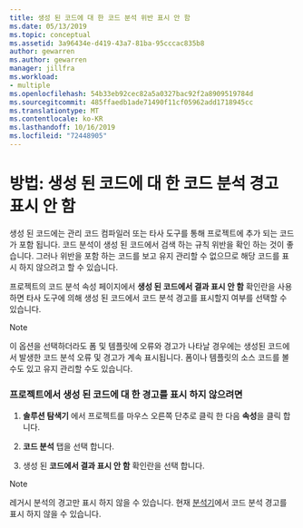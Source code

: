 ```yaml
---
title: 생성 된 코드에 대 한 코드 분석 위반 표시 안 함
ms.date: 05/13/2019
ms.topic: conceptual
ms.assetid: 3a96434e-d419-43a7-81ba-95cccac835b8
author: gewarren
ms.author: gewarren
manager: jillfra
ms.workload:
- multiple
ms.openlocfilehash: 54b33eb92cec82a5a0327bac92f2a8909519784d
ms.sourcegitcommit: 485ffaedb1ade71490f11cf05962add1718945cc
ms.translationtype: MT
ms.contentlocale: ko-KR
ms.lasthandoff: 10/16/2019
ms.locfileid: "72448905"
---
```

# <a name="how-to-suppress-code-analysis-warnings-for-generated-code"></a>방법: 생성 된 코드에 대 한 코드 분석 경고 표시 안 함

생성 된 코드에는 관리 코드 컴파일러 또는 타사 도구를 통해 프로젝트에 추가 되는 코드가 포함 됩니다. 코드 분석이 생성 된 코드에서 검색 하는 규칙 위반을 확인 하는 것이 좋습니다. 그러나 위반을 포함 하는 코드를 보고 유지 관리할 수 없으므로 해당 코드를 표시 하지 않으려고 할 수 있습니다.

프로젝트의 코드 분석 속성 페이지에서 **생성 된 코드에서 결과 표시 안 함** 확인란을 사용 하면 타사 도구에 의해 생성 된 코드에서 코드 분석 경고를 표시할지 여부를 선택할 수 있습니다.

> [!NOTE]
> 이 옵션을 선택하더라도 폼 및 템플릿에 오류와 경고가 나타날 경우에는 생성된 코드에서 발생한 코드 분석 오류 및 경고가 계속 표시됩니다. 폼이나 템플릿의 소스 코드를 볼 수도 있고 유지 관리할 수도 있습니다.

### <a name="to-suppress-warnings-for-generated-code-in-a-project"></a>프로젝트에서 생성 된 코드에 대 한 경고를 표시 하지 않으려면

1. **솔루션 탐색기** 에서 프로젝트를 마우스 오른쪽 단추로 클릭 한 다음 **속성**을 클릭 합니다.

2. **코드 분석** 탭을 선택 합니다.

3. 생성 된 **코드에서 결과 표시 안 함** 확인란을 선택 합니다.

> [!NOTE]
> 레거시 분석의 경고만 표시 하지 않을 수 있습니다. 현재 [분석기](roslyn-analyzers-overview.md)에서 코드 분석 경고를 표시 하지 않을 수 있습니다.
